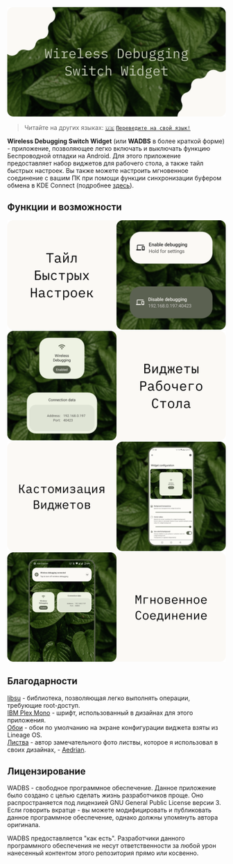<img src="./media/banner.png" alt="Wireless Debugging Switch Widget"/>

<p align="center"> 

> Читайте на других языках: [`🇺🇸`](./readme.md) [`Переведите на свой язык!`](./translate.md)

</p>

**Wireless Debugging Switch Widget** (или **WADBS** в более краткой форме) - приложение, позволяющее легко включать и выключать функцию Беспроводной отладки на Android.
Для этого приложение предоставляет набор виджетов для рабочего стола, а также тайл быстрых настроек.
Вы также можете настроить мгновенное соединение с вашим ПК при помощи функции синхронизации буфером обмена в KDE Connect (подробнее [здесь](./scripts/readme.ru.md)).

## Функции и возможности

<img src="./media/feature-qs-tile.ru.png" alt="Тайл Быстрых Настроек"/>
<img src="./media/feature-widgets.ru.png" alt="Виджеты на Рабочий Стол"/>
<img src="./media/feature-customization.ru.png" alt="Кастомизация Виджетов"/>
<img src="./media/feature-instant-connection.ru.png" alt="Мгновенное Соединение"/>

## Благодарности

[libsu](https://github.com/topjohnwu/libsu) - библиотека, позволяющая легко выполнять операции, требующие root-доступ.
<br>[IBM Plex Mono](https://fonts.google.com/specimen/IBM+Plex+Mono) - шрифт, использованный в дизайнах для этого приложения.
<br>[Обои](https://lineageos.org/) - обои по умолчанию на экране конфигурации виджета взяты из Lineage OS.
<br>[Листва](https://unsplash.com/photos/wAU3MfsGPNw) - автор замечательного фото листвы, которое я использовал в своих дизайнах, - [Aedrian](https://unsplash.com/@aedrian).

## Лицензирование

WADBS - свободное программное обеспечение. Данное приложение было создано с целью сделать жизнь разработчиков проще.
Оно распространяется под лицензией GNU General Public License версии 3.
Если говорить вкратце - вы можете модифицировать и публиковать данное программное обеспечение, однако должны упомянуть автора оригинала.

WADBS предоставляется "как есть".
Разработчики данного программного обеспечения не несут ответственности за любой урон нанесенный контентом этого репозитория прямо или косвенно.
